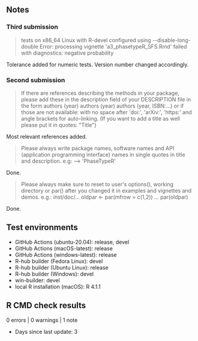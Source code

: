 ## Notes

### Third submission

> tests on x86_64 Linux with R-devel configured using --disable-long-double
Error: processing vignette 'a3_phasetypeR_SFS.Rmd' failed with diagnostics:
negative probability

Tolerance added for numeric tests. Version number changed accordingly.

### Second submission

> If there are references describing the methods in your package, please 
add these in the description field of your DESCRIPTION file in the form
authors (year) 
authors (year) 
authors (year, ISBN:...)
or if those are not available:
with no space after 'doi:', 'arXiv:', 'https:' and angle brackets for 
auto-linking.
(If you want to add a title as well please put it in quotes: "Title")

Most relevant references added.

> Please always write package names, software names and API (application 
programming interface) names in single quotes in title and description. 
e.g: --> 'PhaseTypeR'

Done.

> Please always make sure to reset to user's options(), working directory 
or par() after you changed it in examples and vignettes and demos.
e.g.: inst/doc/...
oldpar <- par(mfrow = c(1,2))
...
par(oldpar)

Done.

## Test environments

* GitHub Actions (ubuntu-20.04): release, devel
* GitHub Actions (macOS-latest): release
* GitHub Actions (windows-latest): release
* R-hub builder (Fedora Linux): devel
* R-hub builder (Ubuntu Linux): release
* R-hub builder (Windows): devel
* win-builder: devel
* local R installation (macOS): R 4.1.1

## R CMD check results

0 errors | 0 warnings | 1 note

* Days since last update: 3
